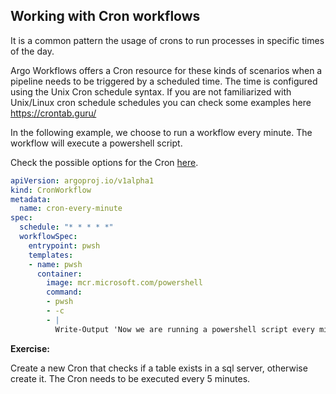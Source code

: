 ## Working with Cron workflows

It is a common pattern the usage of crons to run processes in specific times of the day.

Argo Workflows offers a Cron resource for these kinds of scenarios when a pipeline needs to be triggered by a scheduled time. The time is configured using the Unix Cron schedule syntax. If you are not familiarized with Unix/Linux cron schedule schedules you can check some examples here https://crontab.guru/

In the following example, we choose to run a workflow every minute. The workflow will execute a powershell script.

Check the possible options for the Cron [here](https://argoproj.github.io/argo-workflows/cron-workflows/#cronworkflow-options).

```yaml
apiVersion: argoproj.io/v1alpha1
kind: CronWorkflow
metadata:
  name: cron-every-minute
spec:
  schedule: "* * * * *"
  workflowSpec:
    entrypoint: pwsh
    templates:
    - name: pwsh
      container:
        image: mcr.microsoft.com/powershell
        command:
        - pwsh
        - -c
        - |
          Write-Output 'Now we are running a powershell script every minute!'
```

**Exercise:**

Create a new Cron that checks if a table exists in a sql server, otherwise create it.
The Cron needs to be executed every 5 minutes.